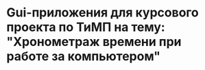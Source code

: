 # Gui-приложения для курсового проекта по ТиМП на тему: "Хронометраж времени при работе за компьютером"